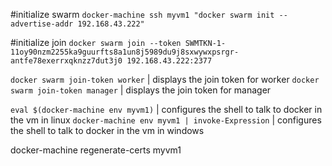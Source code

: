  
 #initialize swarm
 `docker-machine ssh myvm1 "docker swarm init --advertise-addr 192.168.43.222"`
 
 #initialize join
 `docker swarm join --token SWMTKN-1-11oy90nzm2255ka9guurfts8a1un8j5989du9j8sxwywxpsrgr-antfe78exerrxqknzz7dut3j0 192.168.43.222:2377`

`docker swarm join-token worker` | displays the join token for worker
`docker swarm join-token manager` | displays the join token for manager

`eval $(docker-machine env myvm1)` | configures the shell to talk to docker in the vm in linux
`docker-machine env myvm1 | invoke-Expression` |  configures the shell to talk to docker in the vm in windows

 docker-machine regenerate-certs myvm1